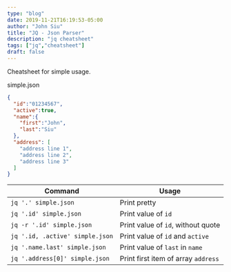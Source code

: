 ```yaml
---
type: "blog"
date: 2019-11-21T16:19:53-05:00
author: "John Siu"
title: "JQ - Json Parser"
description: "jq cheatsheet"
tags: ["jq","cheatsheet"]
draft: false
---
```

Cheatsheet for simple usage.
<!--more-->

simple.json

```json
{
  "id":"01234567",
  "active":true,
  "name":{
    "first":"John",
    "last":"Siu"
  },
  "address": [
    "address line 1",
    "address line 2",
    "address line 3"
  ]
}
```

Command|Usage
---|---
`jq '.' simple.json`|Print pretty
`jq '.id' simple.json`|Print value of `id`
`jq -r '.id' simple.json`|Print value of `id`, without quote
`jq '.id, .active' simple.json`|Print value of `id` and `active`
`jq '.name.last' simple.json`|Print value of `last` in `name`
`jq '.address[0]' simple.json`|Print first item of array `address`
